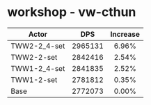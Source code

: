 # workshop - vw-cthun
| Actor | DPS | Increase |
|---|:---:|:---:|
|TWW2-2_4-set|2965131|6.96%|
|TWW2-2-set|2842416|2.54%|
|TWW1-2_4-set|2841835|2.52%|
|TWW1-2-set|2781812|0.35%|
|Base|2772073|0.00%|
